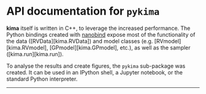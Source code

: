 # API documentation for `pykima`

**kima** itself is written in C++, to leverage the increased performance. 
The Python bindings created with [nanobind](https://github.com/wjakob/nanobind)
expose most of the functionality of the data ([RVData][kima.RVData]) 
and model classes (e.g. [RVmodel][kima.RVmodel], [GPmodel][kima.GPmodel], etc.),
as well as the sampler ([kima.run][kima.run]).

To analyse the results and create figures, the `pykima` sub-package was created.
It can be used in an IPython shell, a Jupyter notebook, or the standard Python interpreter.

---

